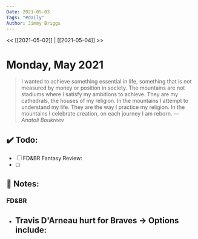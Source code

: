 ```yaml
---
Date: 2021-05-03
Tags: "#daily"
Author: Jimmy Briggs
---
```


<< [[2021-05-02]] | [[2021-05-04]] >>

# Monday, May 2021

> I wanted to achieve something essential in life, something that is not measured by money or position in society. The mountains are not stadiums where I satisfy my ambitions to achieve. They are my cathedrals, the houses of my religion. In the mountains I attempt to understand my life. They are the way I practice my religion. In the mountains I celebrate creation, on each journey I am reborn.
> &mdash; <cite>Anatoli Boukreev</cite>


## ✔️ Todo:

- [ ] FD&BR Fantasy Review:
- [ ] 

## 📝 Notes:

### FD&BR

- Travis D'Arneau hurt for Braves -> Options include:
	- 
